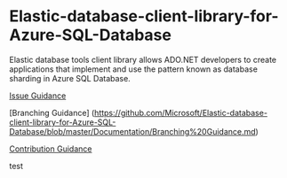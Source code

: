 # Elastic-database-client-library-for-Azure-SQL-Database
Elastic database tools client library allows ADO.NET developers to create applications that implement and use the pattern known as database sharding in Azure SQL Database.

[Issue Guidance](https://github.com/Microsoft/Elastic-database-client-library-for-Azure-SQL-Database/blob/master/Documentation/Issue%20Guidance.md)


[Branching Guidance] (https://github.com/Microsoft/Elastic-database-client-library-for-Azure-SQL-Database/blob/master/Documentation/Branching%20Guidance.md)

[Contribution Guidance](https://github.com/Microsoft/Elastic-database-client-library-for-Azure-SQL-Database/blob/master/Documentation/Contribution%20Guidance.md)


test
